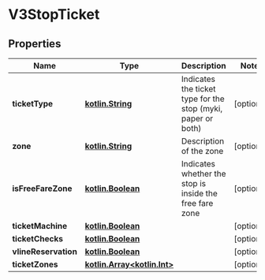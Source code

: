 # V3StopTicket

## Properties
Name | Type | Description | Notes
------------ | ------------- | ------------- | -------------
**ticketType** | [**kotlin.String**](.md) | Indicates the ticket type for the stop (myki, paper or both) |  [optional]
**zone** | [**kotlin.String**](.md) | Description of the zone |  [optional]
**isFreeFareZone** | [**kotlin.Boolean**](.md) | Indicates whether the stop is inside the free fare zone |  [optional]
**ticketMachine** | [**kotlin.Boolean**](.md) |  |  [optional]
**ticketChecks** | [**kotlin.Boolean**](.md) |  |  [optional]
**vlineReservation** | [**kotlin.Boolean**](.md) |  |  [optional]
**ticketZones** | [**kotlin.Array&lt;kotlin.Int&gt;**](.md) |  |  [optional]
